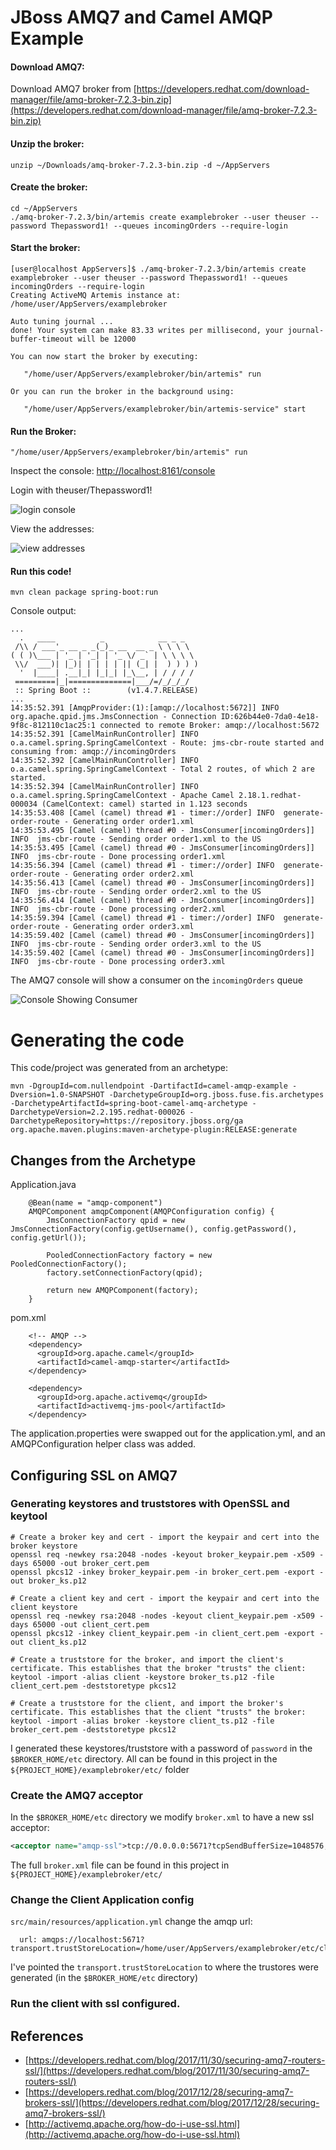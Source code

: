 # JBoss AMQ7 and Camel AMQP Example

#### Download AMQ7:

Download AMQ7 broker from [https://developers.redhat.com/download-manager/file/amq-broker-7.2.3-bin.zip](https://developers.redhat.com/download-manager/file/amq-broker-7.2.3-bin.zip)

#### Unzip the broker:

```text
unzip ~/Downloads/amq-broker-7.2.3-bin.zip -d ~/AppServers
```

#### Create the broker:

```text
cd ~/AppServers
./amq-broker-7.2.3/bin/artemis create examplebroker --user theuser --password Thepassword1! --queues incomingOrders --require-login
```

#### Start the broker:

```text
[user@localhost AppServers]$ ./amq-broker-7.2.3/bin/artemis create examplebroker --user theuser --password Thepassword1! --queues incomingOrders --require-login
Creating ActiveMQ Artemis instance at: /home/user/AppServers/examplebroker

Auto tuning journal ...
done! Your system can make 83.33 writes per millisecond, your journal-buffer-timeout will be 12000

You can now start the broker by executing:  

   "/home/user/AppServers/examplebroker/bin/artemis" run

Or you can run the broker in the background using:

   "/home/user/AppServers/examplebroker/bin/artemis-service" start

```

#### Run the Broker:

```text
"/home/user/AppServers/examplebroker/bin/artemis" run
```

Inspect the console: [http://localhost:8161/console](http://localhost:8161/console)

Login with theuser/Thepassword1!

![login console](./img/amq7-console-login.png)

View the addresses:

![view addresses](./img/amq7-view-addresses.png)

#### Run this code!

```text
mvn clean package spring-boot:run
```

Console output:

```text
...
  .   ____          _            __ _ _
 /\\ / ___'_ __ _ _(_)_ __  __ _ \ \ \ \
( ( )\___ | '_ | '_| | '_ \/ _` | \ \ \ \
 \\/  ___)| |_)| | | | | || (_| |  ) ) ) )
  '  |____| .__|_| |_|_| |_\__, | / / / /
 =========|_|==============|___/=/_/_/_/
 :: Spring Boot ::        (v1.4.7.RELEASE)
...
14:35:52.391 [AmqpProvider:(1):[amqp://localhost:5672]] INFO  org.apache.qpid.jms.JmsConnection - Connection ID:626b44e0-7da0-4e18-9f8c-812110c1ac25:1 connected to remote Broker: amqp://localhost:5672
14:35:52.391 [CamelMainRunController] INFO  o.a.camel.spring.SpringCamelContext - Route: jms-cbr-route started and consuming from: amqp://incomingOrders
14:35:52.392 [CamelMainRunController] INFO  o.a.camel.spring.SpringCamelContext - Total 2 routes, of which 2 are started.
14:35:52.394 [CamelMainRunController] INFO  o.a.camel.spring.SpringCamelContext - Apache Camel 2.18.1.redhat-000034 (CamelContext: camel) started in 1.123 seconds
14:35:53.408 [Camel (camel) thread #1 - timer://order] INFO  generate-order-route - Generating order order1.xml
14:35:53.495 [Camel (camel) thread #0 - JmsConsumer[incomingOrders]] INFO  jms-cbr-route - Sending order order1.xml to the US
14:35:53.495 [Camel (camel) thread #0 - JmsConsumer[incomingOrders]] INFO  jms-cbr-route - Done processing order1.xml
14:35:56.394 [Camel (camel) thread #1 - timer://order] INFO  generate-order-route - Generating order order2.xml
14:35:56.413 [Camel (camel) thread #0 - JmsConsumer[incomingOrders]] INFO  jms-cbr-route - Sending order order2.xml to the US
14:35:56.414 [Camel (camel) thread #0 - JmsConsumer[incomingOrders]] INFO  jms-cbr-route - Done processing order2.xml
14:35:59.394 [Camel (camel) thread #1 - timer://order] INFO  generate-order-route - Generating order order3.xml
14:35:59.402 [Camel (camel) thread #0 - JmsConsumer[incomingOrders]] INFO  jms-cbr-route - Sending order order3.xml to the US
14:35:59.402 [Camel (camel) thread #0 - JmsConsumer[incomingOrders]] INFO  jms-cbr-route - Done processing order3.xml
```

The AMQ7 console will show a consumer on the `incomingOrders` queue

![Console Showing Consumer](./img/console-showing-consumer.png)

# Generating the code

This code/project was generated from an archetype:

```text
mvn -DgroupId=com.nullendpoint -DartifactId=camel-amqp-example -Dversion=1.0-SNAPSHOT -DarchetypeGroupId=org.jboss.fuse.fis.archetypes -DarchetypeArtifactId=spring-boot-camel-amq-archetype -DarchetypeVersion=2.2.195.redhat-000026 -DarchetypeRepository=https://repository.jboss.org/ga org.apache.maven.plugins:maven-archetype-plugin:RELEASE:generate
```
## Changes from the Archetype

Application.java

```text
    @Bean(name = "amqp-component")
    AMQPComponent amqpComponent(AMQPConfiguration config) {
        JmsConnectionFactory qpid = new JmsConnectionFactory(config.getUsername(), config.getPassword(), config.getUrl());

        PooledConnectionFactory factory = new PooledConnectionFactory();
        factory.setConnectionFactory(qpid);

        return new AMQPComponent(factory);
    }
```
pom.xml

```text
    <!-- AMQP -->
    <dependency>
      <groupId>org.apache.camel</groupId>
      <artifactId>camel-amqp-starter</artifactId>
    </dependency>

    <dependency>
      <groupId>org.apache.activemq</groupId>
      <artifactId>activemq-jms-pool</artifactId>
    </dependency>
```

The application.properties were swapped out for the application.yml, and an AMQPConfiguration helper class was added.

## Configuring SSL on AMQ7

### Generating keystores and truststores with OpenSSL and keytool

```text
# Create a broker key and cert - import the keypair and cert into the broker keystore
openssl req -newkey rsa:2048 -nodes -keyout broker_keypair.pem -x509 -days 65000 -out broker_cert.pem
openssl pkcs12 -inkey broker_keypair.pem -in broker_cert.pem -export -out broker_ks.p12

# Create a client key and cert - import the keypair and cert into the client keystore
openssl req -newkey rsa:2048 -nodes -keyout client_keypair.pem -x509 -days 65000 -out client_cert.pem
openssl pkcs12 -inkey client_keypair.pem -in client_cert.pem -export -out client_ks.p12

# Create a truststore for the broker, and import the client's certificate. This establishes that the broker "trusts" the client:
keytool -import -alias client -keystore broker_ts.p12 -file client_cert.pem -deststoretype pkcs12

# Create a truststore for the client, and import the broker's certificate. This establishes that the client "trusts" the broker:
keytool -import -alias broker -keystore client_ts.p12 -file broker_cert.pem -deststoretype pkcs12
```

I generated these keystores/truststore with a password of `password` in the `$BROKER_HOME/etc` directory.  All can be
found in this project in the `${PROJECT_HOME}/examplebroker/etc/` folder

### Create the AMQ7 acceptor

In the `$BROKER_HOME/etc` directory we modify `broker.xml` to have a new ssl acceptor:

```xml
<acceptor name="amqp-ssl">tcp://0.0.0.0:5671?tcpSendBufferSize=1048576;tcpReceiveBufferSize=1048576;protocols=AMQP;useEpoll=true;amqpCredits=1000;amqpMinCredits=300;connectionsAllowed=1000;sslEnabled=true;keyStorePath=broker_ks.p12;keyStorePassword=password;trustStorePath=broker_ts.p12;trustStorePassword=password</acceptor>
```
The full `broker.xml` file can be found in this project in `${PROJECT_HOME}/examplebroker/etc/`

### Change the Client Application config

`src/main/resources/application.yml` change the amqp url:

```text
  url: amqps://localhost:5671?transport.trustStoreLocation=/home/user/AppServers/examplebroker/etc/client_ts.p12&transport.trustStorePassword=password&transport.verifyHost=false&jms.sendTimeout=5000
```

I've pointed the `transport.trustStoreLocation` to where the trustores were generated (in the `$BROKER_HOME/etc` directory)

### Run the client with ssl configured.


## References

- [https://developers.redhat.com/blog/2017/11/30/securing-amq7-routers-ssl/](https://developers.redhat.com/blog/2017/11/30/securing-amq7-routers-ssl/)
- [https://developers.redhat.com/blog/2017/12/28/securing-amq7-brokers-ssl/](https://developers.redhat.com/blog/2017/12/28/securing-amq7-brokers-ssl/)
- [http://activemq.apache.org/how-do-i-use-ssl.html](http://activemq.apache.org/how-do-i-use-ssl.html)
